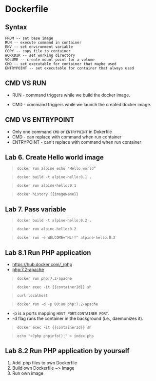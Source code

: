 # Dockerfile

## Syntax

```
FROM -- set base image
RUN -- execute command in container
ENV -- set environment variable
COPY -- copy file to container
WORKDIR -- set working directory
VOLUME -- create mount-point for a volume
CMD -- set executable for container that maybe used
ENTRYPOINT -- set executable for container that always used
```

## CMD VS RUN

- RUN - command triggers while we build the docker image.

- CMD - command triggers while we launch the created docker image.

## CMD VS ENTRYPOINT
- Only one command `CMD` or `ENTRYPOINT` in Dokerfile
- CMD - can replace with command when run container
- ENTRYPOINT - can't replace with command when run container

## Lab 6. Create Hello world image

> `docker run alpine echo “Hello world”`

> `docker build -t alpine-hello:0.1 .`

> `docker run alpine-hello:0.1`

> `docker history {{imageName}}`

## Lab 7. Pass variable

> `docker build -t alpine-hello:0.2 .`

> `docker run alpine-hello:0.2`

> `docker run -e WELCOME=”Hi!!” alpine-hello:0.2`

## Lab 8.1 Run PHP application

- https://hub.docker.com/_/php
- [php:7.2-apache](https://github.com/phpearth/docker-php/blob/master/docker/7.2-apache.Dockerfile)

> `docker run php:7.2-apache`

> `docker exec -it {{containerId}} sh`

> `curl localhost`

> `docker run -d -p 80:80 php:7.2-apache`

- -p is a ports mapping `HOST PORT`:`CONTAINER PORT`.
- -d flag runs the container in the background (i.e., daemonizes it).

> `docker exec -it {{containerId}} sh`

> `echo "<?php phpinfo();" > index.php`

## Lab 8.2 Run PHP application by yourself 

1. Add .php files to own Dockerfile
2. Build own Dockerfile ~> Image
3. Run own image


